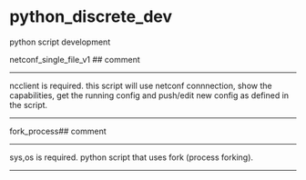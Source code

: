 # python_discrete_dev
python script development 

netconf_single_file_v1 ## comment
***
ncclient is required. this script will use netconf connnection, show the capabilities, get the running config and push/edit new config as defined in the script.
***
fork_process## comment
***
sys,os is required. python script that uses fork (process forking).
***

